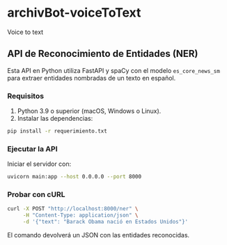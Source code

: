 # archivBot-voiceToText

Voice to text

## API de Reconocimiento de Entidades (NER)

Esta API en Python utiliza FastAPI y spaCy con el modelo `es_core_news_sm`
para extraer entidades nombradas de un texto en español.

### Requisitos

1. Python 3.9 o superior (macOS, Windows o Linux).
2. Instalar las dependencias:

```bash
pip install -r requerimiento.txt
```

### Ejecutar la API

Iniciar el servidor con:

```bash
uvicorn main:app --host 0.0.0.0 --port 8000
```

### Probar con cURL

```bash
curl -X POST "http://localhost:8000/ner" \
     -H "Content-Type: application/json" \
     -d '{"text": "Barack Obama nació en Estados Unidos"}'
```

El comando devolverá un JSON con las entidades reconocidas.
